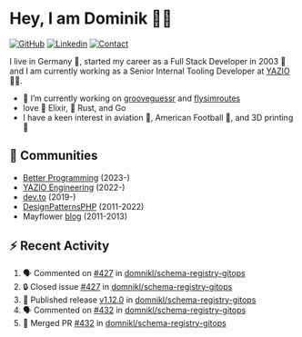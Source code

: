 # Hey, I am Dominik 🧑‍💻

[![GitHub](https://img.shields.io/badge/GITHUB-blue?style=for-the-badge&logo=github)](https://github.com/domnikl) [![Linkedin](https://img.shields.io/badge/MY%20PROFILE-Linkedin-blue?style=for-the-badge&logo=github)](https://www.linkedin.com/in/dominik-liebler-a32655205/)
[![Contact](https://img.shields.io/badge/CONTACT-GMAIL-yellow?style=for-the-badge&logo=gmail&logoColor=white)](mailto:liebler.dominik@gmail.com)

I live in Germany 🏫, started my career as a Full Stack Developer in 2003 👴 and I am currently working as a Senior Internal Tooling Developer at <a href="https://www.linkedin.com/company/yazio-gmbh/mycompany">YAZIO</a>👨‍💻.

- 🔭 I’m currently working on [grooveguessr](https://github.com/domnikl/grooveguessr) and [flysimroutes](https://flysimroutes.com)
- love 🧙 Elixir, 🦀 Rust, and Go
- I have a keen interest in aviation 🛫, American Football 🏈, and 3D printing 🦄

## 👯 Communities

- [Better Programming](https://betterprogramming.pub) (2023-)
- [YAZIO Engineering](https://medium.com/yazio-engineering/) (2022-)
- [dev.to](https://dev.to/domnikl) (2019-)
- [DesignPatternsPHP](https://github.com/DesignPatternsPHP) (2011-2022)
- Mayflower [blog](https://blog.mayflower.de/author/Dominik-Liebler) (2011-2013)

## :zap: Recent Activity

<!--START_SECTION:activity-->
1. 🗣 Commented on [#427](https://github.com/domnikl/schema-registry-gitops/issues/427#issuecomment-2649999002) in [domnikl/schema-registry-gitops](https://github.com/domnikl/schema-registry-gitops)
2. 🔒 Closed issue [#427](https://github.com/domnikl/schema-registry-gitops/issues/427) in [domnikl/schema-registry-gitops](https://github.com/domnikl/schema-registry-gitops)
3. 🚀 Published release [v1.12.0](https://github.com/domnikl/schema-registry-gitops/releases/tag/v1.12.0) in [domnikl/schema-registry-gitops](https://github.com/domnikl/schema-registry-gitops)
4. 🗣 Commented on [#432](https://github.com/domnikl/schema-registry-gitops/pull/432#issuecomment-2647518063) in [domnikl/schema-registry-gitops](https://github.com/domnikl/schema-registry-gitops)
5. 🎉 Merged PR [#432](https://github.com/domnikl/schema-registry-gitops/pull/432) in [domnikl/schema-registry-gitops](https://github.com/domnikl/schema-registry-gitops)
<!--END_SECTION:activity-->
